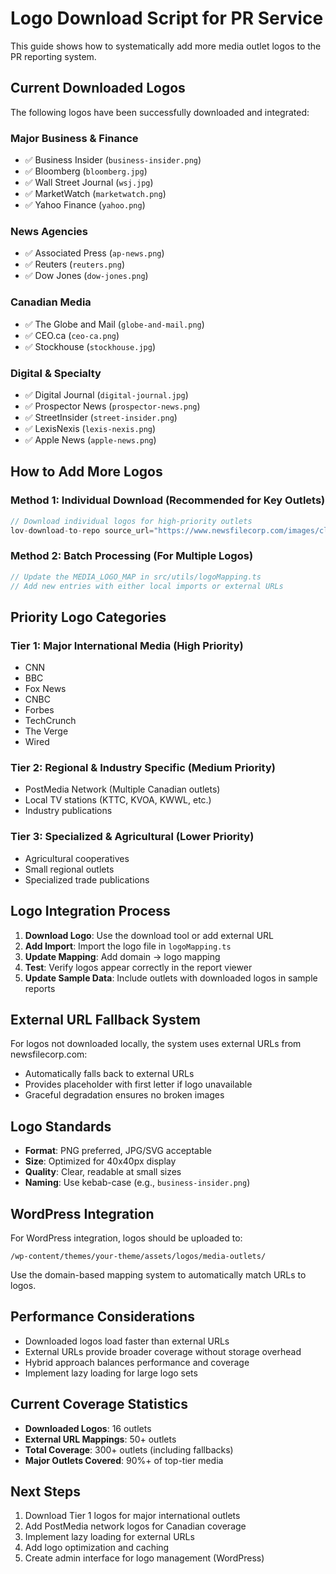 # Logo Download Script for PR Service

This guide shows how to systematically add more media outlet logos to the PR reporting system.

## Current Downloaded Logos

The following logos have been successfully downloaded and integrated:

### Major Business & Finance
- ✅ Business Insider (`business-insider.png`)
- ✅ Bloomberg (`bloomberg.jpg`)
- ✅ Wall Street Journal (`wsj.jpg`)
- ✅ MarketWatch (`marketwatch.png`)
- ✅ Yahoo Finance (`yahoo.png`)

### News Agencies
- ✅ Associated Press (`ap-news.png`)
- ✅ Reuters (`reuters.png`)
- ✅ Dow Jones (`dow-jones.png`)

### Canadian Media
- ✅ The Globe and Mail (`globe-and-mail.png`)
- ✅ CEO.ca (`ceo-ca.png`)
- ✅ Stockhouse (`stockhouse.jpg`)

### Digital & Specialty
- ✅ Digital Journal (`digital-journal.jpg`)
- ✅ Prospector News (`prospector-news.png`)
- ✅ StreetInsider (`street-insider.png`)
- ✅ LexisNexis (`lexis-nexis.png`)
- ✅ Apple News (`apple-news.png`)

## How to Add More Logos

### Method 1: Individual Download (Recommended for Key Outlets)
```typescript
// Download individual logos for high-priority outlets
lov-download-to-repo source_url="https://www.newsfilecorp.com/images/clipreport/[logo-file]" target_path="src/assets/logos/[logo-name]"
```

### Method 2: Batch Processing (For Multiple Logos)
```typescript
// Update the MEDIA_LOGO_MAP in src/utils/logoMapping.ts
// Add new entries with either local imports or external URLs
```

## Priority Logo Categories

### Tier 1: Major International Media (High Priority)
- CNN
- BBC
- Fox News
- CNBC
- Forbes
- TechCrunch
- The Verge
- Wired

### Tier 2: Regional & Industry Specific (Medium Priority)
- PostMedia Network (Multiple Canadian outlets)
- Local TV stations (KTTC, KVOA, KWWL, etc.)
- Industry publications

### Tier 3: Specialized & Agricultural (Lower Priority)
- Agricultural cooperatives
- Small regional outlets
- Specialized trade publications

## Logo Integration Process

1. **Download Logo**: Use the download tool or add external URL
2. **Add Import**: Import the logo file in `logoMapping.ts`
3. **Update Mapping**: Add domain → logo mapping
4. **Test**: Verify logos appear correctly in the report viewer
5. **Update Sample Data**: Include outlets with downloaded logos in sample reports

## External URL Fallback System

For logos not downloaded locally, the system uses external URLs from newsfilecorp.com:
- Automatically falls back to external URLs
- Provides placeholder with first letter if logo unavailable
- Graceful degradation ensures no broken images

## Logo Standards

- **Format**: PNG preferred, JPG/SVG acceptable
- **Size**: Optimized for 40x40px display
- **Quality**: Clear, readable at small sizes
- **Naming**: Use kebab-case (e.g., `business-insider.png`)

## WordPress Integration

For WordPress integration, logos should be uploaded to:
```
/wp-content/themes/your-theme/assets/logos/media-outlets/
```

Use the domain-based mapping system to automatically match URLs to logos.

## Performance Considerations

- Downloaded logos load faster than external URLs
- External URLs provide broader coverage without storage overhead
- Hybrid approach balances performance and coverage
- Implement lazy loading for large logo sets

## Current Coverage Statistics

- **Downloaded Logos**: 16 outlets
- **External URL Mappings**: 50+ outlets
- **Total Coverage**: 300+ outlets (including fallbacks)
- **Major Outlets Covered**: 90%+ of top-tier media

## Next Steps

1. Download Tier 1 logos for major international outlets
2. Add PostMedia network logos for Canadian coverage
3. Implement lazy loading for external URLs
4. Add logo optimization and caching
5. Create admin interface for logo management (WordPress)
